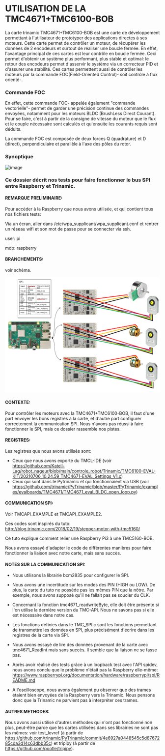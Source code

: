 # UTILISATION DE LA TMC4671+TMC6100-BOB

La carte  trinamic TMC4671+TMC6100-BOB est une carte de développement permettant à l'utilisateur de prototyper des applications directes à ses moteurs. Cette carte permet de contrôler un moteur, de récupérer les données de 2 encodeurs et surtout de réaliser une boucle fermée. 
En effet, l'avantage principal de ces cartes est leur contrôle en boucle fermée. Ceci permet d'obtenir un système plus performant, plus stable et optimal: le retour des encodeurs permet d'asservir le système via un correcteur PID et d'assurer une stabilité.
Ces cartes permettent aussi de contrôler les moteurs par la commande FOC(Field-Oriented Control)- soit contrôle à flux orienté-. 

### Commande FOC

En effet, cette commande FOC- appelée également "commande vectorielle"- permet de garder une précision continue des commandes envoyées, notamment pour les moteurs BLDC (BrushLess Direct Courant). Pour se faire, c'est à partir de la consigne de vitesse du moteur que le flux et le couple nécessaire sont calculés et qu'ensuite les courants requis sont déduits. 

La commande FOC est composée de deux forces Q (quadrature) et D (direct), perpendiculaire et parallèle à l'axe des pôles du rotor. 

### Synoptique

![image](https://user-images.githubusercontent.com/87979643/127165290-aca9550f-c24e-4490-8e84-b1ce6d385c75.png)

### Ce dossier décrit nos tests pour faire fonctionner le bus SPI entre Raspberry et Trinamic.

#### REMARQUE PRELIMINAIRE:

Pour accéder à la Raspberry que nous avons utilisée, et qui contient tous nos fichiers tests:

Via un écran, aller dans /etc/wpa_supplicant/wpa_supplicant.conf et rentrer un réseau wifi et son mot de passe pour se connecter via ssh. 

user: pi

mdp: raspberry

#### BRANCHEMENTS: 

voir schéma.

![image](https://github.com/Katell-Lag/robot_nageur/blob/main/controle_robot/Trinamic/TMC4671+TMC6100-BOB/ARCHI_pi3.PNG?raw=true)

#### CONTEXTE:

Pour contrôler les moteurs avec la TMC4671+TMC6100-BOB, il faut d'une part envoyer les bons registres à la carte, et d'autre part configurer correctement la communication SPI. Nous n'avons pas réussi à faire fonctionner le SPI, mais ce dossier rassemble nos pistes.

#### REGISTRES:

Les registres que nous avons utilisés sont: 
  - Ceux que nous avons exporté du TMCL-IDE (voir https://github.com/Katell-Lag/robot_nageur/blob/main/controle_robot/Trinamic/TMC6100-EVAL-KIT/20210706_10.24.59_TMC4671-EVAL_Settings_V1.c)
  - Ceux qui sont dans le Pytrinamic et qui fonctionnaient via USB (voir https://github.com/trinamic/PyTrinamic/blob/master/PyTrinamic/examples/evalboards/TMC4671/TMC4671_eval_BLDC_open_loop.py)
 

#### COMMUNICATION SPI:

Voir TMCAPI_EXAMPLE et TMCAPI_EXAMPLE2.

Ces codes sont inspirés du tuto: http://blog.trinamic.com/2018/02/19/stepper-motor-with-tmc5160/

Ce tuto explique comment relier une Raspberry Pi3 à une TMC5160-BOB.

Nous avons essayé d'adapter le code de différentes manières pour faire fonctionner la liaison avec notre carte, mais sans succès.

#### NOTES SUR LA COMMUNICATION SPI:

- Nous utilisons la librairie bcm2835 pour configurer le SPI.

- Nous avons une incertitude sur les modes des PIN (HIGH ou LOW). De plus, la carte du tuto ne possède pas les mêmes PIN que la nôtre. Par exemple, nous avons supposé qu'il ne fallait pas se soucier du CLK.

- Concernant la fonction tmc4671_readwriteByte, elle doit être présente si l'on utilise la dernière version du TMC-API. Nous ne savons pas si elle est nécessaire dans notre cas.

- Les fonctions définies dans le TMC_SPI.c sont les fonctions permettant de transmettre les données en SPI, plus précisément d'écrire dans les registres de la carte via SPI.

- Nous avons essayé de lire des données provenant de la carte avec tmc4671_ReadInt mais sans succès. Il semble que la liaison ne se fasse pas.

- Après avoir réalisé des tests grâce à un loopback test avec l'API spidev, nous avons conclu que le problème n'était pas la Raspberry elle-même: https://www.raspberrypi.org/documentation/hardware/raspberrypi/spi/README.md

- A l'oscilloscope, nous avons également pu observer que des trames étaient bien envoyées de la Raspberry vers la Trinamic. Nous pensons donc que la Trinamic ne parvient pas à interpréter ces trames.

#### AUTRES METHODES:

Nous avons aussi utilisé d'autres méthodes qui n'ont pas fonctionné non plus, peut-être parce que les cartes utilisées dans ses librairies ne sont pas les mêmes: voir test_levref (à partir de https://github.com/trinamic/PyTrinamic/commit/4e6927a0448545c5d8767285cda3d14c63dbb35c) et tripipy (à partir de https://github.com/pootle/tripipy). 
